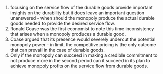 1. focusing on the service flow of the durable goods provide important insights on the durability but it does leave an important question unanswered - when should the monopoly produce the actual durable goods needed to provide the desired service flow. 
2. Ronald Coase was the first economist to note this time inconsistency that arises when a monopoly produces a durable good. 
3. Coase argued that its presence would severely undercut the potential monopoly power - in limit, the competitive pricing is the only outcome that can prevail in the case of durable goods. 
4. Only if the monopoly can succeed in making a credible commitment to not produce more in the second period can it succeed in its plan to achieve monopoly profits on the service flow from durable goods. 